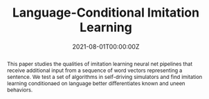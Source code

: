 ---
title: 'Language-Conditional Imitation Learning'

# Authors
# If you created a profile for a user (e.g. the default `admin` user), write the username (folder name) here
# and it will be replaced with their full name and linked to their profile.
authors:
  - admin
  - Bobak Baghi
  - David Meger

# Author notes (optional)
#author_notes:
#  - 'Equal contribution'
#  - 'Equal contribution'

date: '2021-08-01T00:00:00Z'
doi: ''

# Publication type.
# Legend: 0 = Uncategorized; 1 = Conference paper; 2 = Journal article;
# 3 = Preprint / Working Paper; 4 = Report; 5 = Book; 6 = Book section;
# 7 = Thesis; 8 = Patent
publication_types: ['1']

# Publication name and optional abbreviated publication name.
publication: In *Visually Grounded Interaction and Language, NAACL Workshop*
#publication_short: In *ViGIL*

tags: []

abstract: This paper studies the qualities of imitation learning neural net pipelines that receive additional input from a sequence of word vectors representing a sentence. We test a set of algorithms in self-driving simulators and find imitation learning conditionaed on language better differentiates known and uneen behaviors. 

featured: false

image:
  caption: ''
  focal_point: ''
  preview_only: false

url_pdf: 'https://vigilworkshop.github.io/static/papers-2021/11.pdf'
url_code: ''
url_dataset: ''
url_poster: 'poster.pdf'
url_project: ''
url_slides: ''
url_source: ''
url_video: ''

projects: []
slides: ""
---